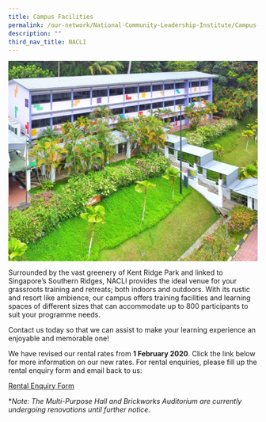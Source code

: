 ```yaml
---
title: Campus Facilities
permalink: /our-network/National-Community-Leadership-Institute/Campus-Facilities/
description: ""
third_nav_title: NACLI
---
```

<img style="width:600px"  align="left" src="/images/Our%20Network/NACLI/Campus%20Facilities%20-LL%20(Website)%20(200%20x%20250).jpg">
<br clear="left">

Surrounded by the vast greenery of Kent Ridge Park and linked to Singapore’s Southern Ridges, NACLI provides the ideal venue for your grassroots training and retreats; both indoors and outdoors. With its rustic and resort like ambience, our campus offers training facilities and learning spaces of different sizes that can accommodate up to 800 participants to suit your programme needs. 

Contact us today so that we can assist to make your learning experience an enjoyable and memorable one!

We have revised our rental rates from **1 February 2020**. Click the link below for more information on our new rates. For rental enquiries, please fill up the rental enquiry form and email back to us: 

[Rental Enquiry Form](/files/Our%20Network/NACLI/Campus%20Facilities/NACLI%20Rental%20Enquiry%20Form%20(2022).pdf)

**Note: The Multi-Purpose Hall and Brickworks Auditorium are currently undergoing renovations until further notice.*